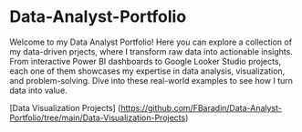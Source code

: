 # Data-Analyst-Portfolio
Welcome to my Data Analyst Portfolio! Here you can explore a collection of my data-driven prjects, where I transform raw data into actionable insights. From interactive Power BI dashboards to Google Looker Studio projects, each one of them showcases my expertise in data analysis, visualization, and problem-solving. Dive into these real-world examples to see how I turn data into value. 

[Data Visualization Projects] (https://github.com/FBaradin/Data-Analyst-Portfolio/tree/main/Data-Visualization-Projects)
